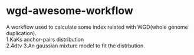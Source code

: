 # wgd-awesome-workflow
A workflow used to calculate some index related with WGD(whole genome duplication).  
1.KaKs anchor-pairs distribution  
2.4dtv
3.An gaussian mixture model to fit the distrbution. 
